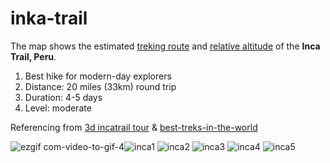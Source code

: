 # inka-trail

The map shows the estimated <ins>treking route</ins> and <ins>relative altitude</ins> of the <strong>Inca Trail, Peru</strong>.
1. Best hike for modern-day explorers
2. Distance: 20 miles (33km) round trip
3. Duration: 4-5 days
4. Level: moderate

Referencing from <a href="https://incatrail.vacations/3dtour/">3d incatrail tour</a> &  <a href="https://www.lonelyplanet.com/articles/best-treks-in-the-world">best-treks-in-the-world</a>


![ezgif com-video-to-gif-4](https://user-images.githubusercontent.com/112721395/234959557-c7935ca0-72d5-483f-b299-71ca4f57b6b6.gif)![inca1](https://user-images.githubusercontent.com/112721395/234958606-5d3a1cf9-23d3-4778-b19a-f1f5a4bee828.jpeg)
![inca2](https://user-images.githubusercontent.com/112721395/234958610-243c0df1-4a56-47c6-8c31-75596754f02b.jpeg)
![inca3](https://user-images.githubusercontent.com/112721395/234958613-b0488130-bbb0-47df-9d73-976b77a4005b.jpeg)
![inca4](https://user-images.githubusercontent.com/112721395/234958615-316bc2a6-1d22-41e9-a2fd-839c3060def7.jpeg)
![inca5](https://user-images.githubusercontent.com/112721395/234958617-6f4bf608-56bb-45f6-8a59-0e1d18a744b4.jpeg)

